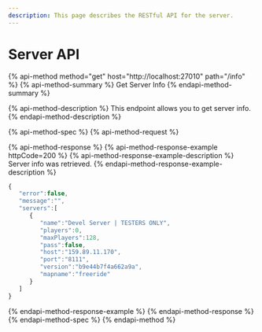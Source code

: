 ```yaml
---
description: This page describes the RESTful API for the server.
---
```


# Server API

{% api-method method="get" host="http://localhost:27010" path="/info" %}
{% api-method-summary %}
Get Server Info
{% endapi-method-summary %}

{% api-method-description %}
This endpoint allows you to get server info.
{% endapi-method-description %}

{% api-method-spec %}
{% api-method-request %}

{% api-method-response %}
{% api-method-response-example httpCode=200 %}
{% api-method-response-example-description %}
Server info was retrieved.
{% endapi-method-response-example-description %}

```javascript
{  
   "error":false,
   "message":"",
   "servers":[  
      {  
         "name":"Devel Server | TESTERS ONLY",
         "players":0,
         "maxPlayers":128,
         "pass":false,
         "host":"159.89.11.170",
         "port":"8111",
         "version":"b9e44b7f4a662a9a",
         "mapname":"freeride"
      }
   ]
}
```
{% endapi-method-response-example %}
{% endapi-method-response %}
{% endapi-method-spec %}
{% endapi-method %}



